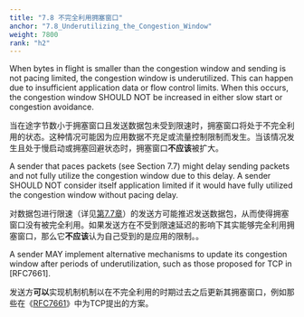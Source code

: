 ```yaml
---
title: "7.8 不完全利用拥塞窗口"
anchor: "7.8_Underutilizing_the_Congestion_Window"
weight: 7800
rank: "h2"
---
```


When bytes in flight is smaller than the congestion window and sending is not pacing limited, the congestion window is underutilized. This can happen due to insufficient application data or flow control limits. When this occurs, the congestion window SHOULD NOT be increased in either slow start or congestion avoidance.

当在途字节数小于拥塞窗口且发送数据包未受到限速时，拥塞窗口将处于不完全利用的状态。这种情况可能因为应用数据不充足或流量控制限制而发生。当该情况发生且处于慢启动或拥塞回避状态时，拥塞窗口**不应该**被扩大。

A sender that paces packets (see Section 7.7) might delay sending packets and not fully utilize the congestion window due to this delay. A sender SHOULD NOT consider itself application limited if it would have fully utilized the congestion window without pacing delay.

对数据包进行限速（详见[第7.7章]()）的发送方可能推迟发送数据包，从而使得拥塞窗口没有被完全利用。如果发送方在不受到限速延迟的影响下其实能够完全利用拥塞窗口，那么它**不应该**认为自己受到的是应用的限制。。

A sender MAY implement alternative mechanisms to update its congestion window after periods of underutilization, such as those proposed for TCP in [RFC7661].

发送方**可以**实现机制机制以在不完全利用的时期过去之后更新其拥塞窗口，例如那些在《[RFC7661]()》中为TCP提出的方案。
